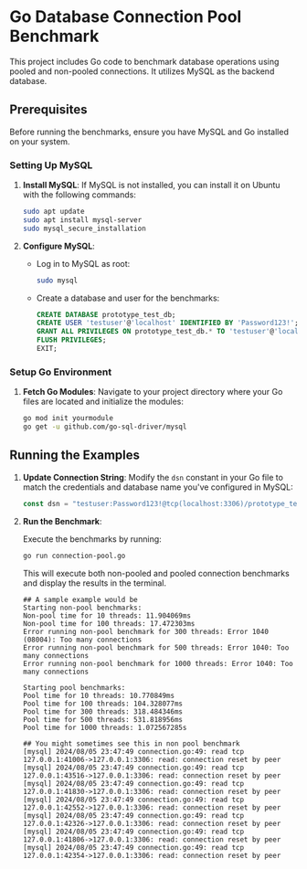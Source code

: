 # Go Database Connection Pool Benchmark

This project includes Go code to benchmark database operations using pooled and non-pooled connections. It utilizes MySQL as the backend database.

## Prerequisites

Before running the benchmarks, ensure you have MySQL and Go installed on your system.

### Setting Up MySQL

1. **Install MySQL**: If MySQL is not installed, you can install it on Ubuntu with the following commands:

    ```bash
    sudo apt update
    sudo apt install mysql-server
    sudo mysql_secure_installation
    ```

2. **Configure MySQL**:

    - Log in to MySQL as root:

      ```bash
      sudo mysql
      ```

    - Create a database and user for the benchmarks:

      ```sql
      CREATE DATABASE prototype_test_db;
      CREATE USER 'testuser'@'localhost' IDENTIFIED BY 'Password123!';
      GRANT ALL PRIVILEGES ON prototype_test_db.* TO 'testuser'@'localhost';
      FLUSH PRIVILEGES;
      EXIT;
      ```

### Setup Go Environment

1. **Fetch Go Modules**: Navigate to your project directory where your Go files are located and initialize the modules:

    ```bash
    go mod init yourmodule
    go get -u github.com/go-sql-driver/mysql
    ```

## Running the Examples

1. **Update Connection String**: Modify the `dsn` constant in your Go file to match the credentials and database name you've configured in MySQL:

    ```go
    const dsn = "testuser:Password123!@tcp(localhost:3306)/prototype_test_db"
    ```

2. **Run the Benchmark**:

    Execute the benchmarks by running:

    ```bash
    go run connection-pool.go
    ```
    
    This will execute both non-pooled and pooled connection benchmarks and display the results in the terminal.
    ```
    ## A sample example would be
    Starting non-pool benchmarks:
    Non-pool time for 10 threads: 11.904069ms
    Non-pool time for 100 threads: 17.472303ms
    Error running non-pool benchmark for 300 threads: Error 1040 (08004): Too many connections
    Error running non-pool benchmark for 500 threads: Error 1040: Too many connections
    Error running non-pool benchmark for 1000 threads: Error 1040: Too many connections

    Starting pool benchmarks:
    Pool time for 10 threads: 10.770849ms
    Pool time for 100 threads: 104.328077ms
    Pool time for 300 threads: 318.484346ms
    Pool time for 500 threads: 531.818956ms
    Pool time for 1000 threads: 1.072567285s

    ## You might sometimes see this in non pool benchmark
    [mysql] 2024/08/05 23:47:49 connection.go:49: read tcp 127.0.0.1:41006->127.0.0.1:3306: read: connection reset by peer
    [mysql] 2024/08/05 23:47:49 connection.go:49: read tcp 127.0.0.1:43516->127.0.0.1:3306: read: connection reset by peer
    [mysql] 2024/08/05 23:47:49 connection.go:49: read tcp 127.0.0.1:41830->127.0.0.1:3306: read: connection reset by peer
    [mysql] 2024/08/05 23:47:49 connection.go:49: read tcp 127.0.0.1:42552->127.0.0.1:3306: read: connection reset by peer
    [mysql] 2024/08/05 23:47:49 connection.go:49: read tcp 127.0.0.1:42326->127.0.0.1:3306: read: connection reset by peer
    [mysql] 2024/08/05 23:47:49 connection.go:49: read tcp 127.0.0.1:41806->127.0.0.1:3306: read: connection reset by peer
    [mysql] 2024/08/05 23:47:49 connection.go:49: read tcp 127.0.0.1:42354->127.0.0.1:3306: read: connection reset by peer

    ```

